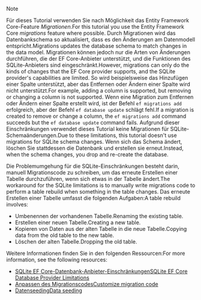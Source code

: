 
> [!NOTE]
> <span data-ttu-id="6c497-101">Für dieses Tutorial verwenden Sie nach Möglichkeit das Entity Framework Core-Feature *Migrationen*.</span><span class="sxs-lookup"><span data-stu-id="6c497-101">For this tutorial you use the Entity Framework Core *migrations* feature where possible.</span></span> <span data-ttu-id="6c497-102">Durch Migrationen wird das Datenbankschema so aktualisiert, dass es den Änderungen am Datenmodell entspricht.</span><span class="sxs-lookup"><span data-stu-id="6c497-102">Migrations updates the database schema to match changes in the data model.</span></span> <span data-ttu-id="6c497-103">Migrationen können jedoch nur die Arten von Änderungen durchführen, die der EF Core-Anbieter unterstützt, und die Funktionen des SQLite-Anbieters sind eingeschränkt.</span><span class="sxs-lookup"><span data-stu-id="6c497-103">However, migrations can only do the kinds of changes that the EF Core provider supports, and the SQLite provider's capabilities are limited.</span></span> <span data-ttu-id="6c497-104">So wird beispielsweise das Hinzufügen einer Spalte unterstützt, aber das Entfernen oder Ändern einer Spalte wird nicht unterstützt.</span><span class="sxs-lookup"><span data-stu-id="6c497-104">For example, adding a column is supported, but removing or changing a column is not supported.</span></span> <span data-ttu-id="6c497-105">Wenn eine Migration zum Entfernen oder Ändern einer Spalte erstellt wird, ist der Befehl `ef migrations add` erfolgreich, aber der Befehl `ef database update` schlägt fehl.</span><span class="sxs-lookup"><span data-stu-id="6c497-105">If a migration is created to remove or change a column, the `ef migrations add` command succeeds but the `ef database update` command fails.</span></span> <span data-ttu-id="6c497-106">Aufgrund dieser Einschränkungen verwendet dieses Tutorial keine Migrationen für SQLite-Schemaänderungen.</span><span class="sxs-lookup"><span data-stu-id="6c497-106">Due to these limitations, this tutorial doesn't use migrations for SQLite schema changes.</span></span> <span data-ttu-id="6c497-107">Wenn sich das Schema ändert, löschen Sie stattdessen die Datenbank und erstellen sie erneut.</span><span class="sxs-lookup"><span data-stu-id="6c497-107">Instead, when the schema changes, you drop and re-create the database.</span></span>
>
><span data-ttu-id="6c497-108">Die Problemumgehung für die SQLite-Einschränkungen besteht darin, manuell Migrationscode zu schreiben, um das erneute Erstellen einer Tabelle durchzuführen, wenn sich etwas in der Tabelle ändert.</span><span class="sxs-lookup"><span data-stu-id="6c497-108">The workaround for the SQLite limitations is to manually write migrations code to perform a table rebuild when something in the table changes.</span></span> <span data-ttu-id="6c497-109">Das erneute Erstellen einer Tabelle umfasst die folgenden Aufgaben:</span><span class="sxs-lookup"><span data-stu-id="6c497-109">A table rebuild involves:</span></span>
>
>* <span data-ttu-id="6c497-110">Umbenennen der vorhandenen Tabelle.</span><span class="sxs-lookup"><span data-stu-id="6c497-110">Renaming the existing table.</span></span>
>* <span data-ttu-id="6c497-111">Erstellen einer neuen Tabelle.</span><span class="sxs-lookup"><span data-stu-id="6c497-111">Creating a new table.</span></span>
>* <span data-ttu-id="6c497-112">Kopieren von Daten aus der alten Tabelle in die neue Tabelle.</span><span class="sxs-lookup"><span data-stu-id="6c497-112">Copying data from the old table to the new table.</span></span>
>* <span data-ttu-id="6c497-113">Löschen der alten Tabelle.</span><span class="sxs-lookup"><span data-stu-id="6c497-113">Dropping the old table.</span></span>
>
><span data-ttu-id="6c497-114">Weitere Informationen finden Sie in den folgenden Ressourcen:</span><span class="sxs-lookup"><span data-stu-id="6c497-114">For more information, see the following resources:</span></span>
>
> * [<span data-ttu-id="6c497-115">SQLite EF Core-Datenbank-Anbieter-Einschränkungen</span><span class="sxs-lookup"><span data-stu-id="6c497-115">SQLite EF Core Database Provider Limitations</span></span>](/ef/core/providers/sqlite/limitations)
> * [<span data-ttu-id="6c497-116">Anpassen des Migrationscodes</span><span class="sxs-lookup"><span data-stu-id="6c497-116">Customize migration code</span></span>](/ef/core/managing-schemas/migrations/#customize-migration-code)
> * [<span data-ttu-id="6c497-117">Datenseeding</span><span class="sxs-lookup"><span data-stu-id="6c497-117">Data seeding</span></span>](/ef/core/modeling/data-seeding)